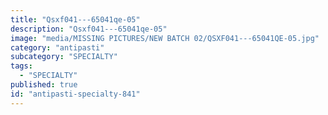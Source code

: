 ```yaml
---
title: "Qsxf041---65041qe-05"
description: "Qsxf041---65041qe-05"
image: "media/MISSING PICTURES/NEW BATCH 02/QSXF041---65041QE-05.jpg"
category: "antipasti"
subcategory: "SPECIALTY"
tags:
  - "SPECIALTY"
published: true
id: "antipasti-specialty-841"
---
```

